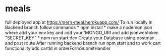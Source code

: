 # meals
full deployed app at https://mern-meal.herokuapp.com/
To run locally in Backend branch follow commands
    * npm install 
    * make a nodemon.json where add your env key and add your 'MONGO_URI and add jsonwebtoken "SECRET_KEY"
    * npm run start:dev
Create your Database using postman and post route
After running backend branch run npm start
and to work cart functionality add cartId in orderFormSubmitHandler
